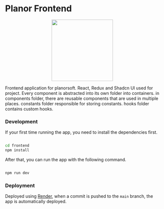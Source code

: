# Planor Frontend

<div align="center">
    <img src="https://planorsoft.com/logo.svg" width="200px" height="200px">
</div>

Frontend application for planorsoft. React, Redux and Shadcn UI used for project. Every component is abstracted into its own folder into containers. in components folder, there are reusable components that are used in multiple places. constants folder responsible for storing constants. hooks folder contains custom hooks.

### Development

If your first time running the app, you need to install the dependencies first.

```bash

cd frontend
npm install

```

After that, you can run the app with the following command.

```bash

npm run dev

```


### Deployment

Deployed using [Render](https://render.com/), when a commit is pushed to the `main` branch, the app is automatically deployed.